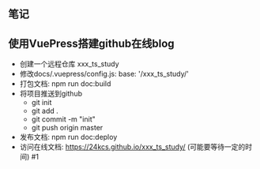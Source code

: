 ## 笔记
## 使用VuePress搭建github在线blog
- 创建一个远程仓库 xxx_ts_study
- 修改docs/.vuepress/config.js: base: '/xxx_ts_study/'
- 打包文档: npm run doc:build
- 将项目推送到github
  - git init
  - git add .
  - git commit -m "init"
  - git push origin master
- 发布文档: npm run doc:deploy
- 访问在线文档: https://24kcs.github.io/xxx_ts_study/ (可能要等待一定的时间)
#1
